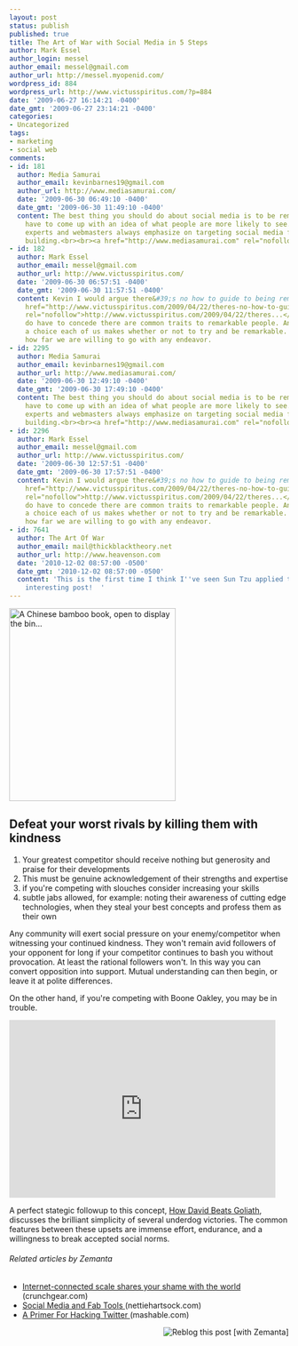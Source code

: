```yaml
---
layout: post
status: publish
published: true
title: The Art of War with Social Media in 5 Steps
author: Mark Essel
author_login: messel
author_email: messel@gmail.com
author_url: http://messel.myopenid.com/
wordpress_id: 884
wordpress_url: http://www.victusspiritus.com/?p=884
date: '2009-06-27 16:14:21 -0400'
date_gmt: '2009-06-27 23:14:21 -0400'
categories:
- Uncategorized
tags:
- marketing
- social web
comments:
- id: 181
  author: Media Samurai
  author_email: kevinbarnes19@gmail.com
  author_url: http://www.mediasamurai.com/
  date: '2009-06-30 06:49:10 -0400'
  date_gmt: '2009-06-30 11:49:10 -0400'
  content: The best thing you should do about social media is to be remarkable. You
    have to come up with an idea of what people are more likely to see.  Most of these
    experts and webmasters always emphasize on targeting social media for traffic
    building.<br><br><a href="http://www.mediasamurai.com" rel="nofollow">Media Samurai</a>
- id: 182
  author: Mark Essel
  author_email: messel@gmail.com
  author_url: http://www.victusspiritus.com/
  date: '2009-06-30 06:57:51 -0400'
  date_gmt: '2009-06-30 11:57:51 -0400'
  content: Kevin I would argue there&#39;s no how to guide to being remarkable (<a
    href="http://www.victusspiritus.com/2009/04/22/theres-no-how-to-guide-for-being-remarkable/"
    rel="nofollow">http://www.victusspiritus.com/2009/04/22/theres...</a> ). <br><br>I
    do have to concede there are common traits to remarkable people. And there&#39;s
    a choice each of us makes whether or not to try and be remarkable. We decide on
    how far we are willing to go with any endeavor.
- id: 2295
  author: Media Samurai
  author_email: kevinbarnes19@gmail.com
  author_url: http://www.mediasamurai.com/
  date: '2009-06-30 12:49:10 -0400'
  date_gmt: '2009-06-30 17:49:10 -0400'
  content: The best thing you should do about social media is to be remarkable. You
    have to come up with an idea of what people are more likely to see.  Most of these
    experts and webmasters always emphasize on targeting social media for traffic
    building.<br><br><a href="http://www.mediasamurai.com" rel="nofollow">Media Samurai</a>
- id: 2296
  author: Mark Essel
  author_email: messel@gmail.com
  author_url: http://www.victusspiritus.com/
  date: '2009-06-30 12:57:51 -0400'
  date_gmt: '2009-06-30 17:57:51 -0400'
  content: Kevin I would argue there&#39;s no how to guide to being remarkable (<a
    href="http://www.victusspiritus.com/2009/04/22/theres-no-how-to-guide-for-being-remarkable/"
    rel="nofollow">http://www.victusspiritus.com/2009/04/22/theres...</a> ). <br><br>I
    do have to concede there are common traits to remarkable people. And there&#39;s
    a choice each of us makes whether or not to try and be remarkable. We decide on
    how far we are willing to go with any endeavor.
- id: 7641
  author: The Art Of War
  author_email: mail@thickblacktheory.net
  author_url: http://www.heavenson.com
  date: '2010-12-02 08:57:00 -0500'
  date_gmt: '2010-12-02 08:57:00 -0500'
  content: 'This is the first time I think I''ve seen Sun Tzu applied to social media.  Very
    interesting post!  '
---
```

<p><a href="http://upload.wikimedia.org/wikipedia/commons/thumb/9/94/Bamboo_book_-_binding_-_UCR.jpg/300px-Bamboo_book_-_binding_-_UCR.jpg"><img title="A Chinese bamboo book, open to display the bin..." src="http://upload.wikimedia.org/wikipedia/commons/thumb/9/94/Bamboo_book_-_binding_-_UCR.jpg/300px-Bamboo_book_-_binding_-_UCR.jpg" alt="A Chinese bamboo book, open to display the bin..." width="300" height="347" /></a></p>
<p><span style="font-weight: normal; font-size: 13px;"> </span></p>
<h2>Defeat your worst rivals by killing them with kindness</h2>
<ol>
<li>Your greatest competitor should receive nothing but generosity and praise for their developments</li>
<li>This must be genuine acknowledgement of their strengths and expertise</li>
<li>if you're competing with slouches consider increasing your skills</li>
<li>subtle jabs allowed, for example: noting their awareness of cutting edge technologies, when they steal your best concepts and profess them as their own</li>
</ol>
<p>Any community will exert social pressure on your enemy/competitor when witnessing your continued kindness. They won't remain avid followers of your opponent for long if your competitor continues to bash you without provocation. At least the rational followers won't. In this way you can convert opposition into support. Mutual understanding can then begin, or leave it at polite differences.</p>
<p>On the other hand, if you're competing with Boone Oakley, you may be in trouble.</p>
<p><object classid="clsid:d27cdb6e-ae6d-11cf-96b8-444553540000" width="480" height="320" codebase="http://download.macromedia.com/pub/shockwave/cabs/flash/swflash.cab#version=6,0,40,0"><param name="allowFullScreen" value="true" /><param name="allowscriptaccess" value="always" /><param name="src" value="http://www.youtube.com/v/Elo7WeIydh8&amp;hl=en&amp;fs=1&amp;" /><param name="allowfullscreen" value="true" /><embed type="application/x-shockwave-flash" width="480" height="320" src="http://www.youtube.com/v/Elo7WeIydh8&amp;hl=en&amp;fs=1&amp;" allowscriptaccess="always" allowfullscreen="true"></embed></object></p>
<p>A perfect stategic followup to this concept, <a href="http://www.gladwell.com/2009/2009_05_11_a_david.html">How David Beats Goliath</a>, discusses the brilliant simplicity of several underdog victories. The common features between these upsets are immense effort, endurance, and a willingness to break accepted social norms.</p>
<h6 class="zemanta-related-title" style="font-size: 1em;">Related articles by Zemanta</h6>
<ul class="zemanta-article-ul">
<li class="zemanta-article-ul-li"><a href="http://www.crunchgear.com/2009/06/26/internet-connected-scale-shares-your-shame-with-the-world/"> Internet-connected scale shares your shame with the world </a> (crunchgear.com)</li>
<li class="zemanta-article-ul-li"><a href="http://www.nettiehartsock.com/2009/06/26/social-media-and-fab-tools/"> Social Media and Fab Tools </a> (nettiehartsock.com)</li>
<li class="zemanta-article-ul-li"><a href="http://mashable.com/2009/06/22/primer-twitter-hacking/"> A Primer For Hacking Twitter </a> (mashable.com)</li>
</ul>
<div class="zemanta-pixie" style="margin-top: 10px; height: 15px;"><a class="zemanta-pixie-a" title="Reblog this post [with Zemanta]" href="http://reblog.zemanta.com/zemified/68dad8c1-1031-4e81-9725-39dbafa4fdfd/"><img class="zemanta-pixie-img" style="border: none; float: right;" src="http://img.zemanta.com/reblog_e.png?x-id=68dad8c1-1031-4e81-9725-39dbafa4fdfd" alt="Reblog this post [with Zemanta]" /></a><span class="zem-script more-related pretty-attribution"><script src="http://static.zemanta.com/readside/loader.js" type="text/javascript"></script></span></div>
